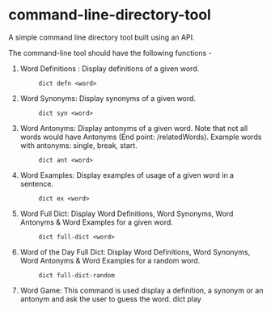 # command-line-directory-tool
A simple command line directory tool built using an API.


The command-line tool should have the following functions - 

1. Word Definitions : Display definitions of a given word.

            dict defn <word>

2. Word Synonyms: Display synonyms of a given word. 

            dict syn <word>

3. Word Antonyms: Display antonyms of a given word. Note that not all words would have Antonyms (End point: /relatedWords). Example words with antonyms: single, break, start.

            dict ant <word>

4. Word Examples: Display examples of usage of a given word in a sentence. 

            dict ex <word>

5. Word Full Dict: Display Word Definitions, Word Synonyms, Word Antonyms & Word Examples for a given word.

            dict full-dict <word>

6. Word of the Day Full Dict: Display Word Definitions, Word Synonyms, Word Antonyms & Word Examples for a random word.

            dict full-dict-random
            
7. Word Game: This command is used display a definition, a synonym or an antonym and ask the user to guess the word. 
            dict play

